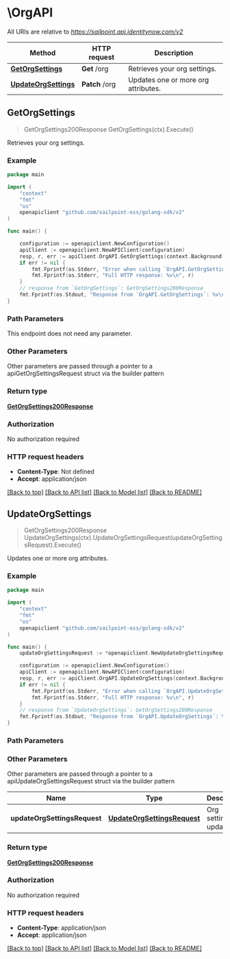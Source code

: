 # \OrgAPI

All URIs are relative to *https://sailpoint.api.identitynow.com/v2*

Method | HTTP request | Description
------------- | ------------- | -------------
[**GetOrgSettings**](OrgAPI.md#GetOrgSettings) | **Get** /org | Retrieves your org settings.
[**UpdateOrgSettings**](OrgAPI.md#UpdateOrgSettings) | **Patch** /org | Updates one or more org attributes.



## GetOrgSettings

> GetOrgSettings200Response GetOrgSettings(ctx).Execute()

Retrieves your org settings.



### Example

```go
package main

import (
    "context"
    "fmt"
    "os"
    openapiclient "github.com/sailpoint-oss/golang-sdk/v2"
)

func main() {

    configuration := openapiclient.NewConfiguration()
    apiClient := openapiclient.NewAPIClient(configuration)
    resp, r, err := apiClient.OrgAPI.GetOrgSettings(context.Background()).Execute()
    if err != nil {
        fmt.Fprintf(os.Stderr, "Error when calling `OrgAPI.GetOrgSettings``: %v\n", err)
        fmt.Fprintf(os.Stderr, "Full HTTP response: %v\n", r)
    }
    // response from `GetOrgSettings`: GetOrgSettings200Response
    fmt.Fprintf(os.Stdout, "Response from `OrgAPI.GetOrgSettings`: %v\n", resp)
}
```

### Path Parameters

This endpoint does not need any parameter.

### Other Parameters

Other parameters are passed through a pointer to a apiGetOrgSettingsRequest struct via the builder pattern


### Return type

[**GetOrgSettings200Response**](GetOrgSettings200Response.md)

### Authorization

No authorization required

### HTTP request headers

- **Content-Type**: Not defined
- **Accept**: application/json

[[Back to top]](#) [[Back to API list]](../README.md#documentation-for-api-endpoints)
[[Back to Model list]](../README.md#documentation-for-models)
[[Back to README]](../README.md)


## UpdateOrgSettings

> GetOrgSettings200Response UpdateOrgSettings(ctx).UpdateOrgSettingsRequest(updateOrgSettingsRequest).Execute()

Updates one or more org attributes.



### Example

```go
package main

import (
    "context"
    "fmt"
    "os"
    openapiclient "github.com/sailpoint-oss/golang-sdk/v2"
)

func main() {
    updateOrgSettingsRequest := *openapiclient.NewUpdateOrgSettingsRequest() // UpdateOrgSettingsRequest | Org settings to update.

    configuration := openapiclient.NewConfiguration()
    apiClient := openapiclient.NewAPIClient(configuration)
    resp, r, err := apiClient.OrgAPI.UpdateOrgSettings(context.Background()).UpdateOrgSettingsRequest(updateOrgSettingsRequest).Execute()
    if err != nil {
        fmt.Fprintf(os.Stderr, "Error when calling `OrgAPI.UpdateOrgSettings``: %v\n", err)
        fmt.Fprintf(os.Stderr, "Full HTTP response: %v\n", r)
    }
    // response from `UpdateOrgSettings`: GetOrgSettings200Response
    fmt.Fprintf(os.Stdout, "Response from `OrgAPI.UpdateOrgSettings`: %v\n", resp)
}
```

### Path Parameters



### Other Parameters

Other parameters are passed through a pointer to a apiUpdateOrgSettingsRequest struct via the builder pattern


Name | Type | Description  | Notes
------------- | ------------- | ------------- | -------------
 **updateOrgSettingsRequest** | [**UpdateOrgSettingsRequest**](UpdateOrgSettingsRequest.md) | Org settings to update. | 

### Return type

[**GetOrgSettings200Response**](GetOrgSettings200Response.md)

### Authorization

No authorization required

### HTTP request headers

- **Content-Type**: application/json
- **Accept**: application/json

[[Back to top]](#) [[Back to API list]](../README.md#documentation-for-api-endpoints)
[[Back to Model list]](../README.md#documentation-for-models)
[[Back to README]](../README.md)

